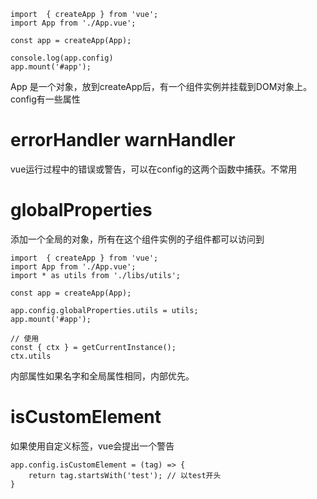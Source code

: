 ```
import  { createApp } from 'vue';
import App from './App.vue';

const app = createApp(App);

console.log(app.config)
app.mount('#app');
```

App 是一个对象，放到createApp后，有一个组件实例并挂载到DOM对象上。
config有一些属性

# errorHandler warnHandler
vue运行过程中的错误或警告，可以在config的这两个函数中捕获。不常用

# globalProperties
添加一个全局的对象，所有在这个组件实例的子组件都可以访问到
```
import  { createApp } from 'vue';
import App from './App.vue';
import * as utils from './libs/utils';

const app = createApp(App);

app.config.globalProperties.utils = utils;
app.mount('#app');

// 使用
const { ctx } = getCurrentInstance();
ctx.utils
```
内部属性如果名字和全局属性相同，内部优先。

# isCustomElement
如果使用自定义标签，vue会提出一个警告
```
app.config.isCustomElement = (tag) => {
    return tag.startsWith('test'); // 以test开头
}
```


